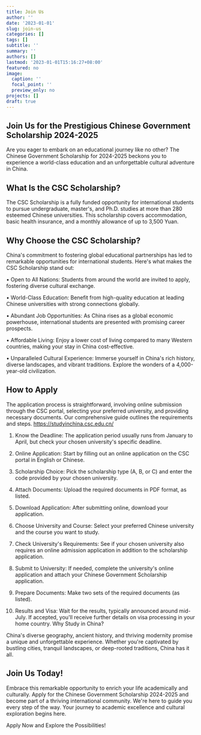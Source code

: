 ```yaml
---
title: Join Us
author: ''
date: '2023-01-01'
slug: join-us
categories: []
tags: []
subtitle: ''
summary: ''
authors: []
lastmod: '2023-01-01T15:16:27+08:00'
featured: no
image:
  caption: ''
  focal_point: ''
  preview_only: no
projects: []
draft: true
---
```

## Join Us for the Prestigious Chinese Government Scholarship 2024-2025

Are you eager to embark on an educational journey like no other? The Chinese Government Scholarship for 2024-2025 beckons you to experience a world-class education and an unforgettable cultural adventure in China.

## What Is the CSC Scholarship?

The CSC Scholarship is a fully funded opportunity for international students to pursue undergraduate, master's, and Ph.D. studies at more than 280 esteemed Chinese universities. This scholarship covers accommodation, basic health insurance, and a monthly allowance of up to 3,500 Yuan.

## Why Choose the CSC Scholarship?

China's commitment to fostering global educational partnerships has led to remarkable opportunities for international students. Here's what makes the CSC Scholarship stand out:

•	Open to All Nations: Students from around the world are invited to apply, fostering diverse cultural exchange.

•	World-Class Education: Benefit from high-quality education at leading Chinese universities with strong connections globally.

•	Abundant Job Opportunities: As China rises as a global economic powerhouse, international students are presented with promising career prospects.

•	Affordable Living: Enjoy a lower cost of living compared to many Western countries, making your stay in China cost-effective.

•	Unparalleled Cultural Experience: Immerse yourself in China's rich history, diverse landscapes, and vibrant traditions. Explore the wonders of a 4,000-year-old civilization.

## How to Apply

The application process is straightforward, involving online submission through the CSC portal, selecting your preferred university, and providing necessary documents. Our comprehensive guide outlines the requirements and steps. https://studyinchina.csc.edu.cn/
1.	Know the Deadline: The application period usually runs from January to April, but check your chosen university's specific deadline.

2.	Online Application: Start by filling out an online application on the CSC portal in English or Chinese.

3.	Scholarship Choice: Pick the scholarship type (A, B, or C) and enter the code provided by your chosen university.

4.	Attach Documents: Upload the required documents in PDF format, as listed.

5.	Download Application: After submitting online, download your application.

6.	Choose University and Course: Select your preferred Chinese university and the course you want to study.

7.	Check University's Requirements: See if your chosen university also requires an online admission application in addition to the scholarship application.

8.	Submit to University: If needed, complete the university's online application and attach your Chinese Government Scholarship application.

9.	Prepare Documents: Make two sets of the required documents (as listed).

10.	Results and Visa: Wait for the results, typically announced around mid-July. If accepted, you'll receive further details on visa processing in your home country.
Why Study in China?

China's diverse geography, ancient history, and thriving modernity promise a unique and unforgettable experience. Whether you're captivated by bustling cities, tranquil landscapes, or deep-rooted traditions, China has it all.

## Join Us Today!

Embrace this remarkable opportunity to enrich your life academically and culturally. Apply for the Chinese Government Scholarship 2024-2025 and become part of a thriving international community. We're here to guide you every step of the way. Your journey to academic excellence and cultural exploration begins here.

Apply Now and Explore the Possibilities!
